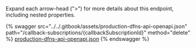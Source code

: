 Expand each arrow-head (">") for more details about this endpoint, including nested properties.  

 {% swagger src="../../.gitbook/assets/production-dfns-api-openapi.json" path="/callback-subscriptions/{callbackSubscriptionId}" method="delete" %}
[production-dfns-api-openapi.json](../../.gitbook/assets/production-dfns-api-openapi.json)
{% endswagger %}
